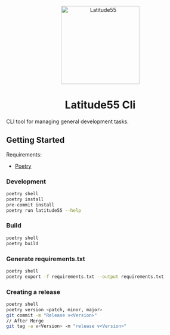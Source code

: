 <p align="center">
    <img alt="Latitude55" src="https://res.cloudinary.com/latitude55/image/upload/v1634117961/logo-light.svg" width="210" />
</p>
<h1 align="center">
Latitude55 Cli
</h1>

CLI tool for managing general development tasks.

## Getting Started

Requirements:

- [Poetry](https://python-poetry.org/)

### Development

```bash
poetry shell
poetry install
pre-commit install
poetry run latitude55 --help
```

### Build

```bash
poetry shell
poetry build
```

### Generate requirements.txt

```bash
poetry shell
poetry export -f requirements.txt --output requirements.txt
```

### Creating a release

```bash
poetry shell
poetry version <patch, minor, major>
git commit -m "Release v<Version>"
// After Merge
git tag -a v<Version> -m "release v<Version>"
```
